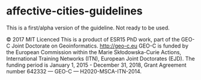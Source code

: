 # affective-cities-guidelines

This is a first/alpha version of the guideline. Not ready to be used. 

© 2017 MIT Licenced
This is a product of ESR15 PhD work, part of the GEO-C Joint Doctorate on Geoinformatics. http://geo-c.eu 
GEO-C is funded by the European Commission within the Marie Skłodowska-Curie Actions, International Training Networks (ITN), European Joint Doctorates (EJD). The funding period is January 1, 2015 - December 31, 2018, Grant Agreement number 642332 — GEO-C — H2020-MSCA-ITN-2014.
